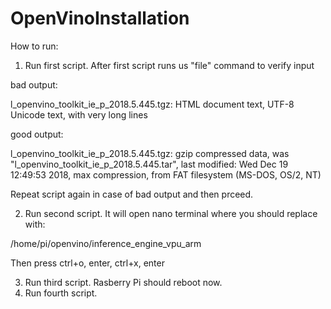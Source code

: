 # OpenVinoInstallation
 How to run:
1. Run first script. After first script runs us "file" command to verify input

 bad output:

l_openvino_toolkit_ie_p_2018.5.445.tgz: HTML document text, UTF-8 Unicode text, with very long lines
 
 good output:

l_openvino_toolkit_ie_p_2018.5.445.tgz: gzip compressed data, was "l_openvino_toolkit_ie_p_2018.5.445.tar", last modified: Wed Dec 19  12:49:53 2018, max compression, from FAT filesystem (MS-DOS, OS/2, NT)

 Repeat script again in case of bad output and then prceed.

 2. Run second script. It will open nano terminal where you should replace <INSTALLDIR> with:

/home/pi/openvino/inference_engine_vpu_arm

 Then press ctrl+o, enter, ctrl+x, enter

 3. Run third script. Rasberry Pi should reboot now.
 4. Run fourth script.
